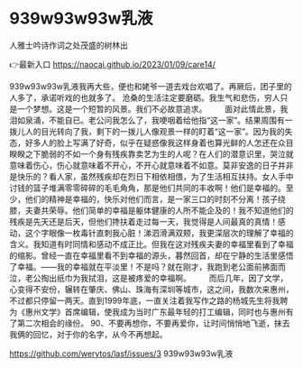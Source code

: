 # 939w93w93w乳液
人雅士吟诗作词之处茂盛的树林出

👉最新入口 https://naocai.github.io/2023/01/09/care14/

939w93w93w乳液我再大些，便也和姥爷一道去戏台欢唱了。再厥后，团子里的人多了，承诺听戏的也就多了。
沧桑的生活注定要磨砺。我生气和悲伤，穷人只是一个梦想。这是一个短暂的风景。我们不必故意追求。
　　面对此情此景，我泪如泉涌，不能自已。老公问我怎么了，我哽咽着给他指“这一家”。结果周围有一拨儿人的目光转向了我，剩下的一拨儿人像观景一样的盯着“这一家”。因为我的失态，好多人的脸上写满了好奇，似乎在疑惑像我这样身着也算光鲜的人怎还在众目睽睽之下脆弱的不如一个身有残疾靠卖艺为生的人呢？在人们的潜意识里，哭泣就意味着伤心，伤心就意味着不开心，不开心就意味着不如意。莫非安逸的日子并非是快乐的？看人家，虽然残疾却在烈日下相依相偎，为了生活相互扶持。女人手中讨钱的篮子堆满零零碎碎的毛毛角角，那是他们共同的丰收啊！他们是幸福的。至少，他们的精神是幸福的，快乐对他们而言，是一家三口的时刻不分离！孩子绕膝，夫妻共荣辱。他们简单的幸福是躯体健康的人所不能企及的！我不知道他们的残疾是先天还是后天，但他们搀扶着走过每一天，我觉得是人间最真的真情！感动，这个字眼像一枚毒针直刺我心脏！涕泗滑满双颊，我更深层次的理解了幸福的含义。我知道有时同情和感动不成正比。但我在这对残疾夫妻的幸福里看到了幸福的缩影。曾经一直在幸福里看不到幸福的源头，暮然回首，却在宁静的生活里感悟了幸福。——我的幸福就在平淡里！不是吗？就在刚才，我跑到老公面前拂面而泣，老公掏出纸巾为我拭泪，这是被疼爱的幸福啊。
　　而后几年，因了文学，心变得不安份，辗转在肇庆、佛山、珠海有深圳等城市，这之间，我数次来惠州，不过都只停留一两天。直到1999年底，一直关注着我写作之路的杨城先生将我聘为《惠州文学》首席编辑，使我成为当时广东最年轻的打工编辑，同时也与惠州有了第二次相会的缘份。
		90、不要再想你，不要再爱你，让时间悄悄地飞逝，抹去我俩的回忆，对于你的名字，从今不再想起。

https://github.com/werytos/lasf/issues/3
939w93w93w乳液

